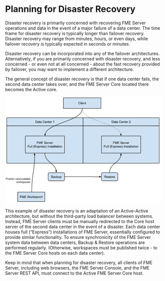 # Planning for Disaster Recovery #

Disaster recovery is primarily concerned with recovering FME Server operations and data in the event of a major failure of a data center. The time frame for disaster recovery is typically longer than failover recovery. Disaster recovery may range from minutes, hours, or even days, while failover recovery is typically expected in seconds or minutes.

Disaster recovery can be incorporated into any of the failover architectures. Alternatively, if you are primarily concerned with disaster recovery, and less concerned - or even not at all concerned - about the fast recovery provided by failover, you may want to implement a different architecture.

The general concept of disaster recovery is that if one data center fails, the second data center takes over, and the FME Server Core located there becomes the Active core.

![](./Images/1.008.DisasterRecovery.png)

This example of disaster recovery is an adaptation of an Active-Active architecture, but without the third-party load balancer between systems. Instead, FME Server clients must be manually redirected to the Core host server of the second data center in the event of a disaster. Each data center houses full (“Express”) installations of FME Server, essentially configured to provide similar functionality. To ensure synchronicity of the FME Server system data between data centers, Backup & Restore operations are performed regularly. (Otherwise, workspaces must be published twice - to the FME Server Core hosts on each data center).

Keep in mind that when planning for disaster recovery, all clients of FME Server, including web browsers, the FME Server Console, and the FME Server REST API, must connect to the Active FME Server Core host.
